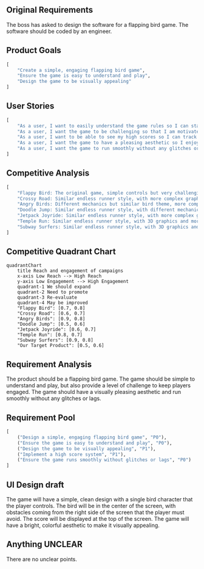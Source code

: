 ## Original Requirements
The boss has asked to design the software for a flapping bird game. The software should be coded by an engineer.

## Product Goals
```python
[
    "Create a simple, engaging flapping bird game",
    "Ensure the game is easy to understand and play",
    "Design the game to be visually appealing"
]
```

## User Stories
```python
[
    "As a user, I want to easily understand the game rules so I can start playing quickly",
    "As a user, I want the game to be challenging so that I am motivated to improve",
    "As a user, I want to be able to see my high scores so I can track my progress",
    "As a user, I want the game to have a pleasing aesthetic so I enjoy playing",
    "As a user, I want the game to run smoothly without any glitches or lags"
]
```

## Competitive Analysis
```python
[
    "Flappy Bird: The original game, simple controls but very challenging",
    "Crossy Road: Similar endless runner style, with more complex graphics and gameplay",
    "Angry Birds: Different mechanics but similar bird theme, more complex gameplay",
    "Doodle Jump: Similar endless runner style, with different mechanics",
    "Jetpack Joyride: Similar endless runner style, with more complex graphics and gameplay",
    "Temple Run: Similar endless runner style, with 3D graphics and more complex gameplay",
    "Subway Surfers: Similar endless runner style, with 3D graphics and more complex gameplay"
]
```

## Competitive Quadrant Chart
```mermaid
quadrantChart
    title Reach and engagement of campaigns
    x-axis Low Reach --> High Reach
    y-axis Low Engagement --> High Engagement
    quadrant-1 We should expand
    quadrant-2 Need to promote
    quadrant-3 Re-evaluate
    quadrant-4 May be improved
    "Flappy Bird": [0.7, 0.8]
    "Crossy Road": [0.6, 0.7]
    "Angry Birds": [0.9, 0.8]
    "Doodle Jump": [0.5, 0.6]
    "Jetpack Joyride": [0.6, 0.7]
    "Temple Run": [0.8, 0.7]
    "Subway Surfers": [0.9, 0.8]
    "Our Target Product": [0.5, 0.6]
```

## Requirement Analysis
The product should be a flapping bird game. The game should be simple to understand and play, but also provide a level of challenge to keep players engaged. The game should have a visually pleasing aesthetic and run smoothly without any glitches or lags.

## Requirement Pool
```python
[
    ("Design a simple, engaging flapping bird game", "P0"),
    ("Ensure the game is easy to understand and play", "P0"),
    ("Design the game to be visually appealing", "P1"),
    ("Implement a high score system", "P1"),
    ("Ensure the game runs smoothly without glitches or lags", "P0")
]
```

## UI Design draft
The game will have a simple, clean design with a single bird character that the player controls. The bird will be in the center of the screen, with obstacles coming from the right side of the screen that the player must avoid. The score will be displayed at the top of the screen. The game will have a bright, colorful aesthetic to make it visually appealing.

## Anything UNCLEAR
There are no unclear points.